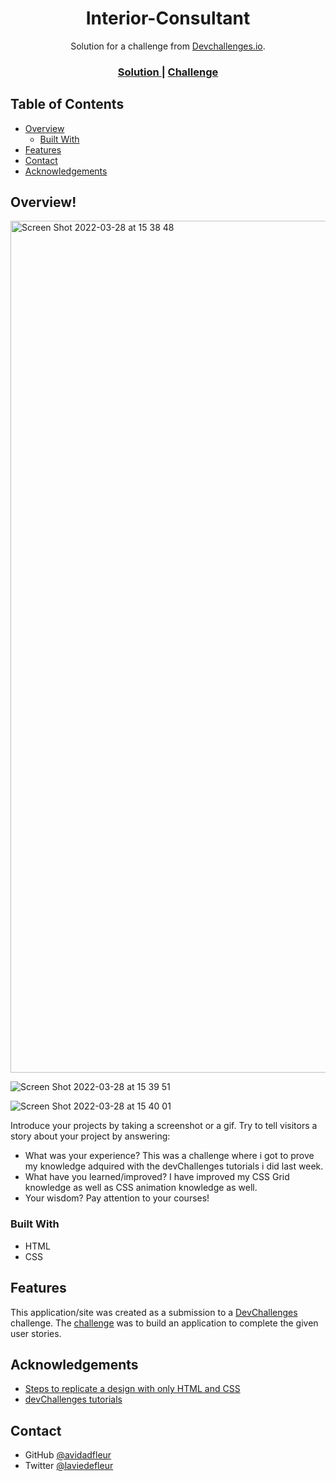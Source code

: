<!-- Please update value in the {}  -->

<h1 align="center">Interior-Consultant</h1>

<div align="center">
   Solution for a challenge from  <a href="http://devchallenges.io" target="_blank">Devchallenges.io</a>.
</div>

<div align="center">
  <h3>
    <a href="https://avidadfleur.github.io/interior-consultant/">
      Solution
    </a>
    <span> | </span>
    <a href="https://devchallenges.io/challenges/Jymh2b2FyebRTUljkNcb">
      Challenge
    </a>
  </h3>
</div>

<!-- TABLE OF CONTENTS -->

## Table of Contents

- [Overview](#overview)
  - [Built With](#built-with)
- [Features](#features)
- [Contact](#contact)
- [Acknowledgements](#acknowledgements)

<!-- OVERVIEW -->

## Overview! 

<img width="1363" alt="Screen Shot 2022-03-28 at 15 38 48" src="https://user-images.githubusercontent.com/86981532/160499002-d0a2f7ca-3793-404f-b0b4-cea491415ada.png">

![Screen Shot 2022-03-28 at 15 39 51](https://user-images.githubusercontent.com/86981532/160499056-e4c66ce3-e0ca-4fe3-b42e-9a3eb26db269.png)

![Screen Shot 2022-03-28 at 15 40 01](https://user-images.githubusercontent.com/86981532/160499088-4a7a5e8f-1a21-4459-b360-7b2f53710f93.png)


Introduce your projects by taking a screenshot or a gif. Try to tell visitors a story about your project by answering:

- What was your experience?
  This was a challenge where i got to prove my knowledge adquired with the devChallenges tutorials i did last week. 
- What have you learned/improved?
  I have improved my CSS Grid knowledge as well as CSS animation knowledge as well.
- Your wisdom?
  Pay attention to your courses!

### Built With

<!-- This section should list any major frameworks that you built your project using. Here are a few examples.-->

- HTML
- CSS

## Features

<!-- List the features of your application or follow the template. Don't share the figma file here :) -->

This application/site was created as a submission to a [DevChallenges](https://devchallenges.io/challenges) challenge. The [challenge](https://devchallenges.io/challenges/Jymh2b2FyebRTUljkNcb) was to build an application to complete the given user stories.

## Acknowledgements

<!-- This section should list any articles or add-ons/plugins that helps you to complete the project. This is optional but it will help you in the future. For exmpale -->

- [Steps to replicate a design with only HTML and CSS](https://devchallenges-blogs.web.app/how-to-replicate-design/)
- [devChallenges tutorials](https://devchallenges.io)

## Contact

- GitHub [@avidadfleur](https://github.com/avidadfleur)
- Twitter [@laviedefleur](https://twitter.com/laviedefleur)
